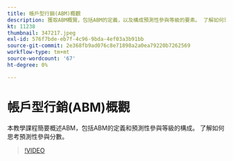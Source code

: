 ```yaml
---
title: 帳戶型行銷(ABM)概觀
description: 獲取ABM概覽，包括ABM的定義，以及構成預測性參與等級的要素。 了解如何思考預測性參與分數。
kt: 11238
thumbnail: 347217.jpeg
exl-id: 576f7bde-eb7f-4c96-9bda-4ef03a3b91bb
source-git-commit: 2e368fb9ad076c8e71898a2a0ea79220b7262569
workflow-type: tm+mt
source-wordcount: '67'
ht-degree: 0%

---
```


# 帳戶型行銷(ABM)概觀

本教學課程簡要概述ABM，包括ABM的定義和預測性參與等級的構成。 了解如何思考預測性參與分數。

>[!VIDEO](https://video.tv.adobe.com/v/347217/?quality=12&learn=on)
